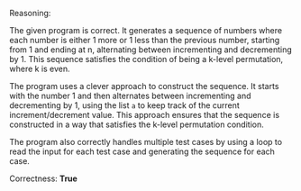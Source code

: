 Reasoning:

The given program is correct. It generates a sequence of numbers where each number is either 1 more or 1 less than the previous number, starting from 1 and ending at n, alternating between incrementing and decrementing by 1. This sequence satisfies the condition of being a k-level permutation, where k is even.

The program uses a clever approach to construct the sequence. It starts with the number 1 and then alternates between incrementing and decrementing by 1, using the list `a` to keep track of the current increment/decrement value. This approach ensures that the sequence is constructed in a way that satisfies the k-level permutation condition.

The program also correctly handles multiple test cases by using a loop to read the input for each test case and generating the sequence for each case.

Correctness: **True**